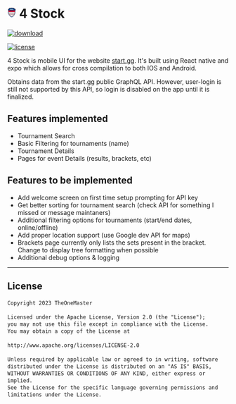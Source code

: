 # ![app-icon](.github/gen.png) 4 Stock

[![download](https://img.shields.io/github/downloads/TheOneMaster/startggapp/total?color=blue&style=for-the-badge)](https://github.com/TheOneMaster/StartGGApp/releases/latest)


[![license](https://img.shields.io/github/license/TheOneMaster/StartGGApp)](./LICENSE)

4 Stock is mobile UI for the website [start.gg](https://www.start.gg/). It's built using React native and expo which allows for cross compilation to both IOS and Android.

Obtains data from the start.gg public GraphQL API. However, user-login is still not supported by this API, so login is disabled on the app until it is finalized.

<!-- Little project to improve my typescript and learn React. Also helps me understand mobile app development and GraphQL. -->

## Features implemented

- Tournament Search
- Basic Filtering for tournaments (name)
- Tournament Details
- Pages for event Details (results, brackets, etc)

## Features to be implemented

- Add welcome screen on first time setup prompting for API key
- Get better sorting for tournament search (check API for something I missed or message maintaners)
- Additional filtering options for tournaments (start/end dates, online/offline)
- Add proper location support (use Google dev API for maps)
- Brackets page currently only lists the sets present in the bracket. Change to display tree formatting when possible
- Additional debug options & logging

---

## License

    Copyright 2023 TheOneMaster

    Licensed under the Apache License, Version 2.0 (the "License");
    you may not use this file except in compliance with the License.
    You may obtain a copy of the License at

    http://www.apache.org/licenses/LICENSE-2.0

    Unless required by applicable law or agreed to in writing, software
    distributed under the License is distributed on an "AS IS" BASIS,
    WITHOUT WARRANTIES OR CONDITIONS OF ANY KIND, either express or implied.
    See the License for the specific language governing permissions and
    limitations under the License.
